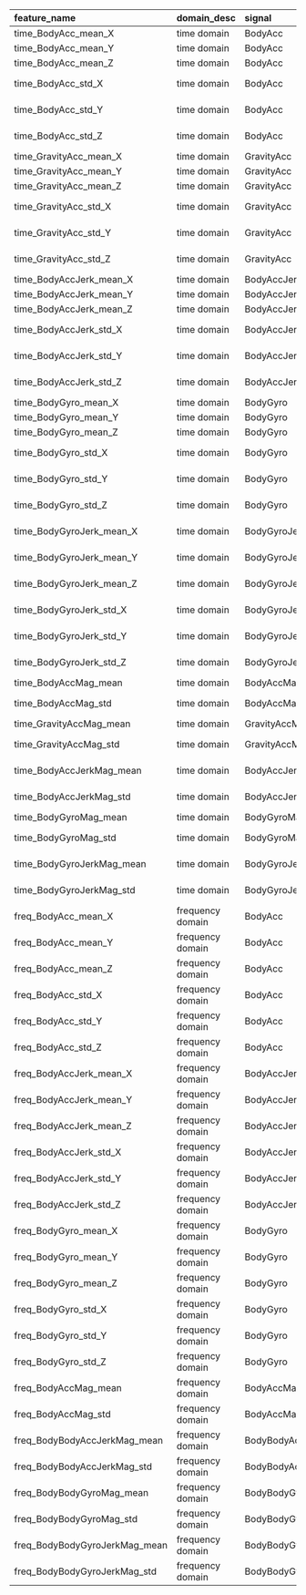

|feature_name                  |domain_desc      |signal              |variable_desc      |direction |original_feature_name       |
|:-----------------------------|:----------------|:-------------------|:------------------|:---------|:---------------------------|
|time_BodyAcc_mean_X           |time domain      |BodyAcc             |mean               |X         |tBodyAcc-mean()-X           |
|time_BodyAcc_mean_Y           |time domain      |BodyAcc             |mean               |Y         |tBodyAcc-mean()-Y           |
|time_BodyAcc_mean_Z           |time domain      |BodyAcc             |mean               |Z         |tBodyAcc-mean()-Z           |
|time_BodyAcc_std_X            |time domain      |BodyAcc             |standard deviation |X         |tBodyAcc-std()-X            |
|time_BodyAcc_std_Y            |time domain      |BodyAcc             |standard deviation |Y         |tBodyAcc-std()-Y            |
|time_BodyAcc_std_Z            |time domain      |BodyAcc             |standard deviation |Z         |tBodyAcc-std()-Z            |
|time_GravityAcc_mean_X        |time domain      |GravityAcc          |mean               |X         |tGravityAcc-mean()-X        |
|time_GravityAcc_mean_Y        |time domain      |GravityAcc          |mean               |Y         |tGravityAcc-mean()-Y        |
|time_GravityAcc_mean_Z        |time domain      |GravityAcc          |mean               |Z         |tGravityAcc-mean()-Z        |
|time_GravityAcc_std_X         |time domain      |GravityAcc          |standard deviation |X         |tGravityAcc-std()-X         |
|time_GravityAcc_std_Y         |time domain      |GravityAcc          |standard deviation |Y         |tGravityAcc-std()-Y         |
|time_GravityAcc_std_Z         |time domain      |GravityAcc          |standard deviation |Z         |tGravityAcc-std()-Z         |
|time_BodyAccJerk_mean_X       |time domain      |BodyAccJerk         |mean               |X         |tBodyAccJerk-mean()-X       |
|time_BodyAccJerk_mean_Y       |time domain      |BodyAccJerk         |mean               |Y         |tBodyAccJerk-mean()-Y       |
|time_BodyAccJerk_mean_Z       |time domain      |BodyAccJerk         |mean               |Z         |tBodyAccJerk-mean()-Z       |
|time_BodyAccJerk_std_X        |time domain      |BodyAccJerk         |standard deviation |X         |tBodyAccJerk-std()-X        |
|time_BodyAccJerk_std_Y        |time domain      |BodyAccJerk         |standard deviation |Y         |tBodyAccJerk-std()-Y        |
|time_BodyAccJerk_std_Z        |time domain      |BodyAccJerk         |standard deviation |Z         |tBodyAccJerk-std()-Z        |
|time_BodyGyro_mean_X          |time domain      |BodyGyro            |mean               |X         |tBodyGyro-mean()-X          |
|time_BodyGyro_mean_Y          |time domain      |BodyGyro            |mean               |Y         |tBodyGyro-mean()-Y          |
|time_BodyGyro_mean_Z          |time domain      |BodyGyro            |mean               |Z         |tBodyGyro-mean()-Z          |
|time_BodyGyro_std_X           |time domain      |BodyGyro            |standard deviation |X         |tBodyGyro-std()-X           |
|time_BodyGyro_std_Y           |time domain      |BodyGyro            |standard deviation |Y         |tBodyGyro-std()-Y           |
|time_BodyGyro_std_Z           |time domain      |BodyGyro            |standard deviation |Z         |tBodyGyro-std()-Z           |
|time_BodyGyroJerk_mean_X      |time domain      |BodyGyroJerk        |mean               |X         |tBodyGyroJerk-mean()-X      |
|time_BodyGyroJerk_mean_Y      |time domain      |BodyGyroJerk        |mean               |Y         |tBodyGyroJerk-mean()-Y      |
|time_BodyGyroJerk_mean_Z      |time domain      |BodyGyroJerk        |mean               |Z         |tBodyGyroJerk-mean()-Z      |
|time_BodyGyroJerk_std_X       |time domain      |BodyGyroJerk        |standard deviation |X         |tBodyGyroJerk-std()-X       |
|time_BodyGyroJerk_std_Y       |time domain      |BodyGyroJerk        |standard deviation |Y         |tBodyGyroJerk-std()-Y       |
|time_BodyGyroJerk_std_Z       |time domain      |BodyGyroJerk        |standard deviation |Z         |tBodyGyroJerk-std()-Z       |
|time_BodyAccMag_mean          |time domain      |BodyAccMag          |mean               |NA        |tBodyAccMag-mean()          |
|time_BodyAccMag_std           |time domain      |BodyAccMag          |standard deviation |NA        |tBodyAccMag-std()           |
|time_GravityAccMag_mean       |time domain      |GravityAccMag       |mean               |NA        |tGravityAccMag-mean()       |
|time_GravityAccMag_std        |time domain      |GravityAccMag       |standard deviation |NA        |tGravityAccMag-std()        |
|time_BodyAccJerkMag_mean      |time domain      |BodyAccJerkMag      |mean               |NA        |tBodyAccJerkMag-mean()      |
|time_BodyAccJerkMag_std       |time domain      |BodyAccJerkMag      |standard deviation |NA        |tBodyAccJerkMag-std()       |
|time_BodyGyroMag_mean         |time domain      |BodyGyroMag         |mean               |NA        |tBodyGyroMag-mean()         |
|time_BodyGyroMag_std          |time domain      |BodyGyroMag         |standard deviation |NA        |tBodyGyroMag-std()          |
|time_BodyGyroJerkMag_mean     |time domain      |BodyGyroJerkMag     |mean               |NA        |tBodyGyroJerkMag-mean()     |
|time_BodyGyroJerkMag_std      |time domain      |BodyGyroJerkMag     |standard deviation |NA        |tBodyGyroJerkMag-std()      |
|freq_BodyAcc_mean_X           |frequency domain |BodyAcc             |mean               |X         |fBodyAcc-mean()-X           |
|freq_BodyAcc_mean_Y           |frequency domain |BodyAcc             |mean               |Y         |fBodyAcc-mean()-Y           |
|freq_BodyAcc_mean_Z           |frequency domain |BodyAcc             |mean               |Z         |fBodyAcc-mean()-Z           |
|freq_BodyAcc_std_X            |frequency domain |BodyAcc             |standard deviation |X         |fBodyAcc-std()-X            |
|freq_BodyAcc_std_Y            |frequency domain |BodyAcc             |standard deviation |Y         |fBodyAcc-std()-Y            |
|freq_BodyAcc_std_Z            |frequency domain |BodyAcc             |standard deviation |Z         |fBodyAcc-std()-Z            |
|freq_BodyAccJerk_mean_X       |frequency domain |BodyAccJerk         |mean               |X         |fBodyAccJerk-mean()-X       |
|freq_BodyAccJerk_mean_Y       |frequency domain |BodyAccJerk         |mean               |Y         |fBodyAccJerk-mean()-Y       |
|freq_BodyAccJerk_mean_Z       |frequency domain |BodyAccJerk         |mean               |Z         |fBodyAccJerk-mean()-Z       |
|freq_BodyAccJerk_std_X        |frequency domain |BodyAccJerk         |standard deviation |X         |fBodyAccJerk-std()-X        |
|freq_BodyAccJerk_std_Y        |frequency domain |BodyAccJerk         |standard deviation |Y         |fBodyAccJerk-std()-Y        |
|freq_BodyAccJerk_std_Z        |frequency domain |BodyAccJerk         |standard deviation |Z         |fBodyAccJerk-std()-Z        |
|freq_BodyGyro_mean_X          |frequency domain |BodyGyro            |mean               |X         |fBodyGyro-mean()-X          |
|freq_BodyGyro_mean_Y          |frequency domain |BodyGyro            |mean               |Y         |fBodyGyro-mean()-Y          |
|freq_BodyGyro_mean_Z          |frequency domain |BodyGyro            |mean               |Z         |fBodyGyro-mean()-Z          |
|freq_BodyGyro_std_X           |frequency domain |BodyGyro            |standard deviation |X         |fBodyGyro-std()-X           |
|freq_BodyGyro_std_Y           |frequency domain |BodyGyro            |standard deviation |Y         |fBodyGyro-std()-Y           |
|freq_BodyGyro_std_Z           |frequency domain |BodyGyro            |standard deviation |Z         |fBodyGyro-std()-Z           |
|freq_BodyAccMag_mean          |frequency domain |BodyAccMag          |mean               |NA        |fBodyAccMag-mean()          |
|freq_BodyAccMag_std           |frequency domain |BodyAccMag          |standard deviation |NA        |fBodyAccMag-std()           |
|freq_BodyBodyAccJerkMag_mean  |frequency domain |BodyBodyAccJerkMag  |mean               |NA        |fBodyBodyAccJerkMag-mean()  |
|freq_BodyBodyAccJerkMag_std   |frequency domain |BodyBodyAccJerkMag  |standard deviation |NA        |fBodyBodyAccJerkMag-std()   |
|freq_BodyBodyGyroMag_mean     |frequency domain |BodyBodyGyroMag     |mean               |NA        |fBodyBodyGyroMag-mean()     |
|freq_BodyBodyGyroMag_std      |frequency domain |BodyBodyGyroMag     |standard deviation |NA        |fBodyBodyGyroMag-std()      |
|freq_BodyBodyGyroJerkMag_mean |frequency domain |BodyBodyGyroJerkMag |mean               |NA        |fBodyBodyGyroJerkMag-mean() |
|freq_BodyBodyGyroJerkMag_std  |frequency domain |BodyBodyGyroJerkMag |standard deviation |NA        |fBodyBodyGyroJerkMag-std()  |
